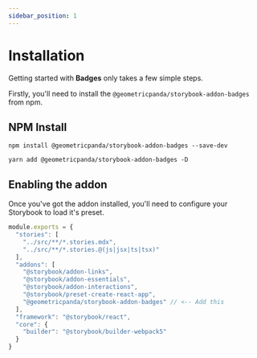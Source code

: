 ```yaml
---
sidebar_position: 1
---
```


# Installation

Getting started with **Badges** only takes a few simple steps.

Firstly, you'll need to install the `@geometricpanda/storybook-addon-badges` from npm.

## NPM Install

```shell title="NPM"
npm install @geometricpanda/storybook-addon-badges --save-dev
```
```shell title="Yarn"
yarn add @geometricpanda/storybook-addon-badges -D
```

## Enabling the addon

Once you've got the addon installed, you'll need to configure your Storybook to load it's preset. 

```javascript title=".storybook/main.js"
module.exports = {
  "stories": [
    "../src/**/*.stories.mdx",
    "../src/**/*.stories.@(js|jsx|ts|tsx)"
  ],
  "addons": [
    "@storybook/addon-links",
    "@storybook/addon-essentials",
    "@storybook/addon-interactions",
    "@storybook/preset-create-react-app",
    "@geometricpanda/storybook-addon-badges" // <-- Add this
  ],
  "framework": "@storybook/react",
  "core": {
    "builder": "@storybook/builder-webpack5"
  }
}

```
